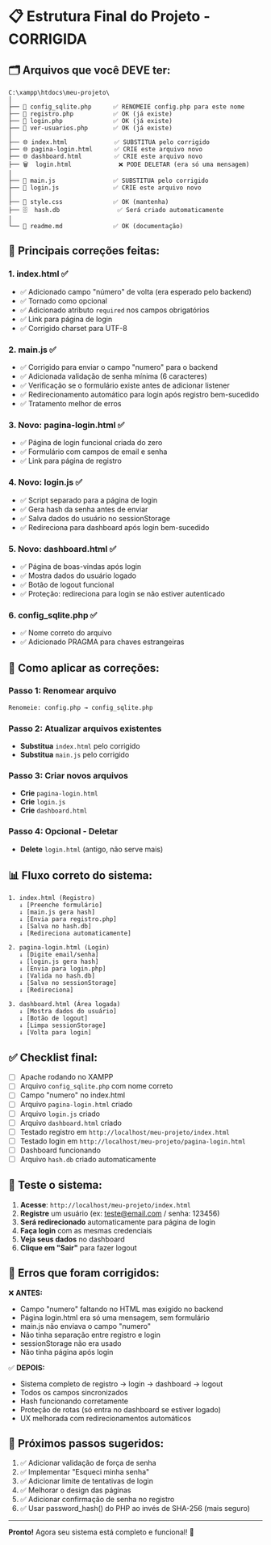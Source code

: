 # 📋 Estrutura Final do Projeto - CORRIGIDA

## 🗂️ Arquivos que você DEVE ter:

```
C:\xampp\htdocs\meu-projeto\
│
├── 📄 config_sqlite.php      ✅ RENOMEIE config.php para este nome
├── 📄 registro.php           ✅ OK (já existe)
├── 📄 login.php              ✅ OK (já existe)
├── 📄 ver-usuarios.php       ✅ OK (já existe)
│
├── 🌐 index.html             ✅ SUBSTITUA pelo corrigido
├── 🌐 pagina-login.html      ✅ CRIE este arquivo novo
├── 🌐 dashboard.html         ✅ CRIE este arquivo novo
├── 🗑️  login.html             ❌ PODE DELETAR (era só uma mensagem)
│
├── 📜 main.js                ✅ SUBSTITUA pelo corrigido
├── 📜 login.js               ✅ CRIE este arquivo novo
│
├── 🎨 style.css              ✅ OK (mantenha)
├── 🗄️  hash.db                ✅ Será criado automaticamente
│
└── 📖 readme.md              ✅ OK (documentação)
```

## 🔧 Principais correções feitas:

### 1. **index.html** ✅
- ✅ Adicionado campo "número" de volta (era esperado pelo backend)
- ✅ Tornado como opcional
- ✅ Adicionado atributo `required` nos campos obrigatórios
- ✅ Link para página de login
- ✅ Corrigido charset para UTF-8

### 2. **main.js** ✅
- ✅ Corrigido para enviar o campo "numero" para o backend
- ✅ Adicionada validação de senha mínima (6 caracteres)
- ✅ Verificação se o formulário existe antes de adicionar listener
- ✅ Redirecionamento automático para login após registro bem-sucedido
- ✅ Tratamento melhor de erros

### 3. **Novo: pagina-login.html** ✅
- ✅ Página de login funcional criada do zero
- ✅ Formulário com campos de email e senha
- ✅ Link para página de registro

### 4. **Novo: login.js** ✅
- ✅ Script separado para a página de login
- ✅ Gera hash da senha antes de enviar
- ✅ Salva dados do usuário no sessionStorage
- ✅ Redireciona para dashboard após login bem-sucedido

### 5. **Novo: dashboard.html** ✅
- ✅ Página de boas-vindas após login
- ✅ Mostra dados do usuário logado
- ✅ Botão de logout funcional
- ✅ Proteção: redireciona para login se não estiver autenticado

### 6. **config_sqlite.php** ✅
- ✅ Nome correto do arquivo
- ✅ Adicionado PRAGMA para chaves estrangeiras

## 🚀 Como aplicar as correções:

### Passo 1: Renomear arquivo
```bash
Renomeie: config.php → config_sqlite.php
```

### Passo 2: Atualizar arquivos existentes
- **Substitua** `index.html` pelo corrigido
- **Substitua** `main.js` pelo corrigido

### Passo 3: Criar novos arquivos
- **Crie** `pagina-login.html`
- **Crie** `login.js`
- **Crie** `dashboard.html`

### Passo 4: Opcional - Deletar
- **Delete** `login.html` (antigo, não serve mais)

## 📊 Fluxo correto do sistema:

```
1. index.html (Registro)
   ↓ [Preenche formulário]
   ↓ [main.js gera hash]
   ↓ [Envia para registro.php]
   ↓ [Salva no hash.db]
   ↓ [Redireciona automaticamente]
   
2. pagina-login.html (Login)
   ↓ [Digite email/senha]
   ↓ [login.js gera hash]
   ↓ [Envia para login.php]
   ↓ [Valida no hash.db]
   ↓ [Salva no sessionStorage]
   ↓ [Redireciona]
   
3. dashboard.html (Área logada)
   ↓ [Mostra dados do usuário]
   ↓ [Botão de logout]
   ↓ [Limpa sessionStorage]
   ↓ [Volta para login]
```

## ✅ Checklist final:

- [ ] Apache rodando no XAMPP
- [ ] Arquivo `config_sqlite.php` com nome correto
- [ ] Campo "numero" no index.html
- [ ] Arquivo `pagina-login.html` criado
- [ ] Arquivo `login.js` criado
- [ ] Arquivo `dashboard.html` criado
- [ ] Testado registro em `http://localhost/meu-projeto/index.html`
- [ ] Testado login em `http://localhost/meu-projeto/pagina-login.html`
- [ ] Dashboard funcionando
- [ ] Arquivo `hash.db` criado automaticamente

## 🧪 Teste o sistema:

1. **Acesse**: `http://localhost/meu-projeto/index.html`
2. **Registre** um usuário (ex: teste@email.com / senha: 123456)
3. **Será redirecionado** automaticamente para página de login
4. **Faça login** com as mesmas credenciais
5. **Veja seus dados** no dashboard
6. **Clique em "Sair"** para fazer logout

## 🐛 Erros que foram corrigidos:

❌ **ANTES:**
- Campo "numero" faltando no HTML mas exigido no backend
- Página login.html era só uma mensagem, sem formulário
- main.js não enviava o campo "numero"
- Não tinha separação entre registro e login
- sessionStorage não era usado
- Não tinha página após login

✅ **DEPOIS:**
- Sistema completo de registro → login → dashboard → logout
- Todos os campos sincronizados
- Hash funcionando corretamente
- Proteção de rotas (só entra no dashboard se estiver logado)
- UX melhorada com redirecionamentos automáticos

## 📝 Próximos passos sugeridos:

1. ✅ Adicionar validação de força de senha
2. ✅ Implementar "Esqueci minha senha"
3. ✅ Adicionar limite de tentativas de login
4. ✅ Melhorar o design das páginas
5. ✅ Adicionar confirmação de senha no registro
6. ✅ Usar password_hash() do PHP ao invés de SHA-256 (mais seguro)

---

**Pronto!** Agora seu sistema está completo e funcional! 🎉